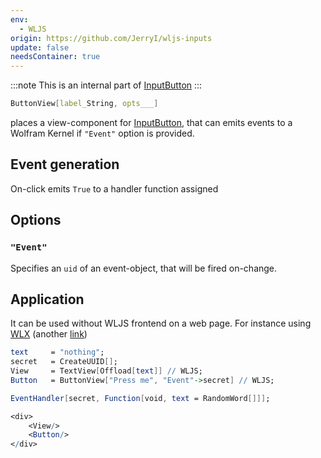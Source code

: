 ```yaml
---
env:
  - WLJS
origin: https://github.com/JerryI/wljs-inputs
update: false
needsContainer: true
---
```

:::note
This is an internal part of [InputButton](InputButton.md)
:::

```mathematica
ButtonView[label_String, opts___]
```
places a view-component for [InputButton](InputButton.md), that can emits events to a Wolfram Kernel if `"Event"` option is provided.

## Event generation
On-click emits `True` to a handler function assigned

## Options
### `"Event"`
Specifies an `uid` of an event-object, that will be fired on-change.

## Application
It can be used without WLJS frontend on a web page. For instance using [WLX](../../../../wlx/install.md) (another [link](https://jerryi.github.io/wljs-docs/wlx/))

```mathematica
text     = "nothing";
secret   = CreateUUID[];
View     = TextView[Offload[text]] // WLJS;
Button   = ButtonView["Press me", "Event"->secret] // WLJS; 

EventHandler[secret, Function[void, text = RandomWord[]]];

<div>
    <View/>
    <Button/>
</div>
```

